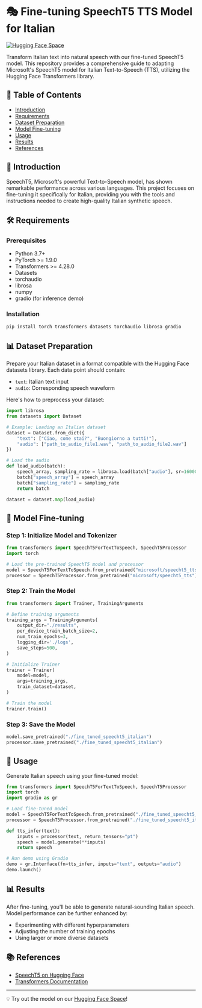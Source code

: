 # 🎭 Fine-tuning SpeechT5 TTS Model for Italian

[![Hugging Face Space](https://img.shields.io/badge/🤗%20Hugging%20Face-Space-yellow)](https://huggingface.co/spaces/Aumkeshchy2003/Italian_TTS)

Transform Italian text into natural speech with our fine-tuned SpeechT5 model. This repository provides a comprehensive guide to adapting Microsoft's SpeechT5 model for Italian Text-to-Speech (TTS), utilizing the Hugging Face Transformers library.

## 📑 Table of Contents

- [Introduction](#introduction)
- [Requirements](#requirements)
- [Dataset Preparation](#dataset-preparation)
- [Model Fine-tuning](#model-fine-tuning)
- [Usage](#usage)
- [Results](#results)
- [References](#references)

## 🎯 Introduction

SpeechT5, Microsoft's powerful Text-to-Speech model, has shown remarkable performance across various languages. This project focuses on fine-tuning it specifically for Italian, providing you with the tools and instructions needed to create high-quality Italian synthetic speech.

## 🛠️ Requirements

### Prerequisites
- Python 3.7+
- PyTorch >= 1.9.0
- Transformers >= 4.28.0
- Datasets
- torchaudio
- librosa
- numpy
- gradio (for inference demo)

### Installation

```bash
pip install torch transformers datasets torchaudio librosa gradio
```

## 📊 Dataset Preparation

Prepare your Italian dataset in a format compatible with the Hugging Face datasets library. Each data point should contain:
- `text`: Italian text input
- `audio`: Corresponding speech waveform

Here's how to preprocess your dataset:

```python
import librosa
from datasets import Dataset

# Example: Loading an Italian dataset
dataset = Dataset.from_dict({
    "text": ["Ciao, come stai?", "Buongiorno a tutti!"],
    "audio": ["path_to_audio_file1.wav", "path_to_audio_file2.wav"]
})

# Load the audio
def load_audio(batch):
    speech_array, sampling_rate = librosa.load(batch["audio"], sr=16000)
    batch["speech_array"] = speech_array
    batch["sampling_rate"] = sampling_rate
    return batch

dataset = dataset.map(load_audio)
```

## 🔄 Model Fine-tuning

### Step 1: Initialize Model and Tokenizer

```python
from transformers import SpeechT5ForTextToSpeech, SpeechT5Processor
import torch

# Load the pre-trained SpeechT5 model and processor
model = SpeechT5ForTextToSpeech.from_pretrained("microsoft/speecht5_tts")
processor = SpeechT5Processor.from_pretrained("microsoft/speecht5_tts")
```

### Step 2: Train the Model

```python
from transformers import Trainer, TrainingArguments

# Define training arguments
training_args = TrainingArguments(
    output_dir="./results",
    per_device_train_batch_size=2,
    num_train_epochs=3,
    logging_dir='./logs',
    save_steps=500,
)

# Initialize Trainer
trainer = Trainer(
    model=model,
    args=training_args,
    train_dataset=dataset,
)

# Train the model
trainer.train()
```

### Step 3: Save the Model

```python
model.save_pretrained("./fine_tuned_speecht5_italian")
processor.save_pretrained("./fine_tuned_speecht5_italian")
```

## 💫 Usage

Generate Italian speech using your fine-tuned model:

```python
from transformers import SpeechT5ForTextToSpeech, SpeechT5Processor
import torch
import gradio as gr

# Load fine-tuned model
model = SpeechT5ForTextToSpeech.from_pretrained("./fine_tuned_speecht5_italian")
processor = SpeechT5Processor.from_pretrained("./fine_tuned_speecht5_italian")

def tts_infer(text):
    inputs = processor(text, return_tensors="pt")
    speech = model.generate(**inputs)
    return speech

# Run demo using Gradio
demo = gr.Interface(fn=tts_infer, inputs="text", outputs="audio")
demo.launch()
```

## 📊 Results

After fine-tuning, you'll be able to generate natural-sounding Italian speech. Model performance can be further enhanced by:
- Experimenting with different hyperparameters
- Adjusting the number of training epochs
- Using larger or more diverse datasets

## 📚 References

- [SpeechT5 on Hugging Face](https://huggingface.co/microsoft/speecht5_tts)
- [Transformers Documentation](https://huggingface.co/docs/transformers/index)

---

💡 Try out the model on our [Hugging Face Space](https://huggingface.co/spaces/Aumkeshchy2003/Italian_TTS)!
